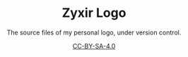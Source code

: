 <center>

# Zyxir Logo

The source files of my personal logo, under version control.

[CC-BY-SA-4.0](https://creativecommons.org/licenses/by-sa/4.0/ "CC-BY-SA-4.0 License")

</center>
